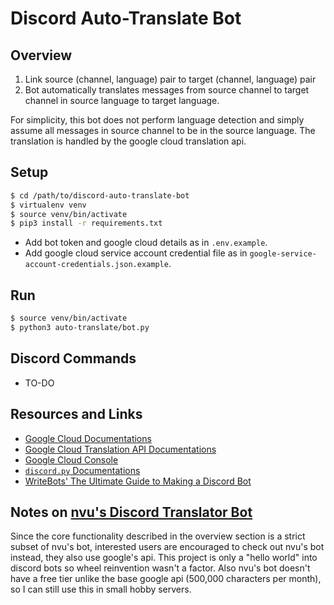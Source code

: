 # Discord Auto-Translate Bot

## Overview

1. Link source (channel, language) pair to target (channel, language) pair
2. Bot automatically translates messages from source channel to target channel in source language to target language.

For simplicity, this bot does not perform language detection and simply assume all messages in source channel to be in the source language.
The translation is handled by the google cloud translation api.

## Setup

```bash
$ cd /path/to/discord-auto-translate-bot
$ virtualenv venv
$ source venv/bin/activate
$ pip3 install -r requirements.txt
```

* Add bot token and google cloud details as in `.env.example`.
* Add google cloud service account credential file as in `google-service-account-credentials.json.example`.

## Run

```bash
$ source venv/bin/activate
$ python3 auto-translate/bot.py
```

## Discord Commands

* TO-DO

## Resources and Links

* [Google Cloud Documentations](https://cloud.google.com/docs)
* [Google Cloud Translation API Documentations](https://cloud.google.com/translate/docs)
* [Google Cloud Console](https://console.cloud.google.com/)
* [`discord.py` Documentations](https://discordpy.readthedocs.io/en/latest/index.html)
* [WriteBots' The Ultimate Guide to Making a Discord Bot](https://www.writebots.com/how-to-make-a-discord-bot/)

## Notes on [nvu's Discord Translator Bot](https://nvu.io/en/bots/discord-translator/)

Since the core functionality described in the overview section is a strict subset of nvu's bot, interested users are encouraged to check out nvu's bot instead, they also use google's api.
This project is only a "hello world" into discord bots so wheel reinvention wasn't a factor.
Also nvu's bot doesn't have a free tier unlike the base google api (500,000 characters per month), so I can still use this in small hobby servers.
